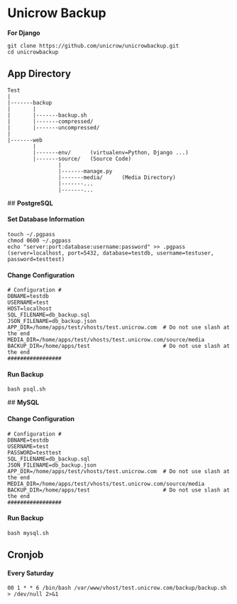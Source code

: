 # **Unicrow Backup**
**For Django**

```
git clone https://github.com/unicrow/unicrowbackup.git
cd unicrowbackup
```

## **App Directory**
```
Test
|
|-------backup
|       |
|       |-------backup.sh
|       |-------compressed/
|       |-------uncompressed/
|
|-------web
        |
        |-------env/      (virtualenv=Python, Django ...)
        |-------source/   (Source Code)
                |
                |-------manage.py   
                |-------media/      (Media Directory)
                |-------...
                |-------...
```

## **PostgreSQL**

#### Set Database Information
```
touch ~/.pgpass
chmod 0600 ~/.pgpass
echo "server:port:database:username:password" >> .pgpass
(server=localhost, port=5432, database=testdb, username=testuser, password=testtest)
```

#### Change Configuration
```
# Configuration #
DBNAME=testdb
USERNAME=test
HOST=localhost
SQL_FILENAME=db_backup.sql
JSON_FILENAME=db_backup.json
APP_DIR=/home/apps/test/vhosts/test.unicrow.com  # Do not use slash at the end
MEDIA_DIR=/home/apps/test/vhosts/test.unicrow.com/source/media
BACKUP_DIR=/home/apps/test                       # Do not use slash at the end
#################
```

#### Run Backup
```
bash psql.sh
```

## **MySQL**

#### Change Configuration
```
# Configuration #
DBNAME=testdb
USERNAME=test
PASSWORD=testtest
SQL_FILENAME=db_backup.sql
JSON_FILENAME=db_backup.json
APP_DIR=/home/apps/test/vhosts/test.unicrow.com  # Do not use slash at the end
MEDIA_DIR=/home/apps/test/vhosts/test.unicrow.com/source/media
BACKUP_DIR=/home/apps/test                       # Do not use slash at the end
#################
```

#### Run Backup
```
bash mysql.sh
```

## **Cronjob**
#### Every Saturday
```
00 1 * * 6 /bin/bash /var/www/vhost/test.unicrow.com/backup/backup.sh > /dev/null 2>&1
```
